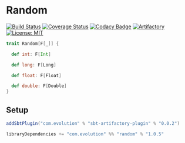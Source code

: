 # Random
[![Build Status](https://github.com/evolution-gaming/random/workflows/CI/badge.svg)](https://github.com/evolution-gaming/random/actions?query=workflow%3ACI)
[![Coverage Status](https://coveralls.io/repos/evolution-gaming/random/badge.svg)](https://coveralls.io/r/evolution-gaming/random)
[![Codacy Badge](https://app.codacy.com/project/badge/Grade/20c2455aa4e14e8a85b362f3e508383d)](https://app.codacy.com/gh/evolution-gaming/random/dashboard?utm_source=gh&utm_medium=referral&utm_content=&utm_campaign=Badge_grade)
[![Artifactory](https://img.shields.io/badge/Artifact-1.0.5-blue?style=flat-square&logo=jfrog)](https://evolution.jfrog.io/ui/packages/gav:%2F%2Fcom.evolution:random_2.13)
[![License: MIT](https://img.shields.io/badge/License-MIT-yellowgreen.svg)](https://opensource.org/licenses/MIT)

```scala
trait Random[F[_]] {

  def int: F[Int]

  def long: F[Long]

  def float: F[Float]

  def double: F[Double]
}
```

## Setup

```scala
addSbtPlugin("com.evolution" % "sbt-artifactory-plugin" % "0.0.2")

libraryDependencies += "com.evolution" %% "random" % "1.0.5"
```
